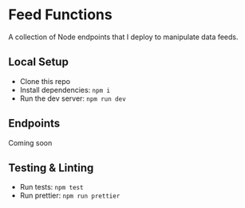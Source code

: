 # Feed Functions

A collection of Node endpoints that I deploy to manipulate data feeds.


## Local Setup

- Clone this repo
- Install dependencies: `npm i`
- Run the dev server: `npm run dev`


## Endpoints

Coming soon


## Testing & Linting

- Run tests: `npm test`
- Run prettier: `npm run prettier`
